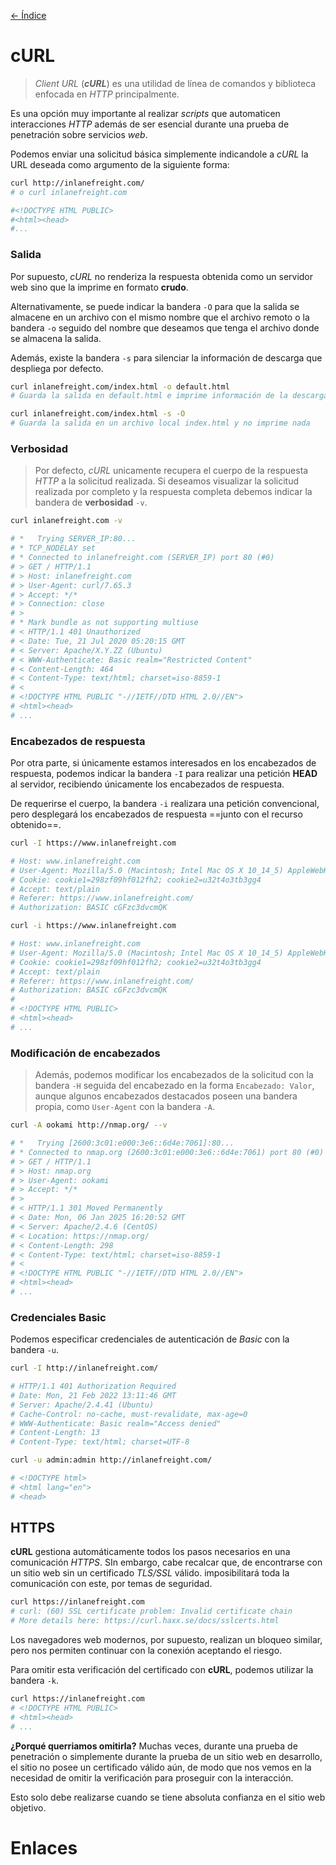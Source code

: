 [<- Índice](../WebHacking.md)
# cURL

> *Client URL* (***cURL***) es una utilidad de línea de comandos y biblioteca enfocada en *HTTP* principalmente.

Es una opción muy importante al realizar *scripts* que automaticen interacciones *HTTP* además de ser esencial durante una prueba de penetración sobre servicios *web*.

Podemos enviar una solicitud básica simplemente indicandole a *cURL* la URL deseada como argumento de la siguiente forma:

```bash
curl http://inlanefreight.com/
# o curl inlanefreight.com

#<!DOCTYPE HTML PUBLIC>
#<html><head>
#...
```

### Salida

Por supuesto, *cURL* no renderiza la respuesta obtenida como un servidor web sino que la imprime en formato **crudo**.

Alternativamente, se puede indicar la bandera `-O` para que la salida se almacene en un archivo con el mismo nombre que el archivo remoto o la bandera `-o` seguido del nombre que deseamos que tenga el archivo donde se almacena la salida.

Además, existe la bandera `-s` para silenciar la información de descarga que despliega por defecto.

```bash
curl inlanefreight.com/index.html -o default.html
# Guarda la salida en default.html e imprime información de la descarga

curl inlanefreight.com/index.html -s -O
# Guarda la salida en un archivo local index.html y no imprime nada
```

### Verbosidad

> Por defecto, *cURL* unicamente recupera el cuerpo de la respuesta *HTTP* a la solicitud realizada. Si deseamos visualizar la solicitud realizada por completo y la respuesta completa debemos indicar la bandera de **verbosidad** `-v`.

```bash
curl inlanefreight.com -v

# *   Trying SERVER_IP:80...
# * TCP_NODELAY set
# * Connected to inlanefreight.com (SERVER_IP) port 80 (#0)
# > GET / HTTP/1.1
# > Host: inlanefreight.com
# > User-Agent: curl/7.65.3
# > Accept: */*
# > Connection: close
# > 
# * Mark bundle as not supporting multiuse
# < HTTP/1.1 401 Unauthorized
# < Date: Tue, 21 Jul 2020 05:20:15 GMT
# < Server: Apache/X.Y.ZZ (Ubuntu)
# < WWW-Authenticate: Basic realm="Restricted Content"
# < Content-Length: 464
# < Content-Type: text/html; charset=iso-8859-1
# < 
# <!DOCTYPE HTML PUBLIC "-//IETF//DTD HTML 2.0//EN">
# <html><head>
# ...
```

### Encabezados de respuesta

Por otra parte, si únicamente estamos interesados en los encabezados de respuesta, podemos indicar la bandera `-I` para realizar una petición **HEAD** al servidor, recibiendo únicamente los encabezados de respuesta.

De requerirse el cuerpo, la bandera `-i` realizara una petición convencional, pero desplegará los encabezados de respuesta ==junto con el recurso obtenido==.

```bash
curl -I https://www.inlanefreight.com

# Host: www.inlanefreight.com
# User-Agent: Mozilla/5.0 (Macintosh; Intel Mac OS X 10_14_5) AppleWebKit/605.1.15 (KHTML, like Gecko)
# Cookie: cookie1=298zf09hf012fh2; cookie2=u32t4o3tb3gg4
# Accept: text/plain
# Referer: https://www.inlanefreight.com/
# Authorization: BASIC cGFzc3dvcmQK
```

```bash
curl -i https://www.inlanefreight.com

# Host: www.inlanefreight.com
# User-Agent: Mozilla/5.0 (Macintosh; Intel Mac OS X 10_14_5) AppleWebKit/605.1.15 (KHTML, like Gecko)
# Cookie: cookie1=298zf09hf012fh2; cookie2=u32t4o3tb3gg4
# Accept: text/plain
# Referer: https://www.inlanefreight.com/
# Authorization: BASIC cGFzc3dvcmQK
#
# <!DOCTYPE HTML PUBLIC>
# <html><head>
# ...
```

### Modificación de encabezados

> Además, podemos modificar los encabezados de la solicitud con la bandera `-H` seguida del encabezado en la forma `Encabezado: Valor`, aunque algunos encabezados destacados poseen una bandera propia, como `User-Agent` con la bandera `-A`.

```bash
curl -A ookami http://nmap.org/ --v

# *   Trying [2600:3c01:e000:3e6::6d4e:7061]:80...
# * Connected to nmap.org (2600:3c01:e000:3e6::6d4e:7061) port 80 (#0)
# > GET / HTTP/1.1
# > Host: nmap.org
# > User-Agent: ookami
# > Accept: */*
# > 
# < HTTP/1.1 301 Moved Permanently
# < Date: Mon, 06 Jan 2025 16:20:52 GMT
# < Server: Apache/2.4.6 (CentOS)
# < Location: https://nmap.org/
# < Content-Length: 298
# < Content-Type: text/html; charset=iso-8859-1
# < 
# <!DOCTYPE HTML PUBLIC "-//IETF//DTD HTML 2.0//EN">
# <html><head>
# ...
```

### Credenciales Basic

Podemos especificar credenciales de autenticación de *Basic* con la bandera `-u`.

```bash
curl -I http://inlanefreight.com/

# HTTP/1.1 401 Authorization Required
# Date: Mon, 21 Feb 2022 13:11:46 GMT
# Server: Apache/2.4.41 (Ubuntu)
# Cache-Control: no-cache, must-revalidate, max-age=0
# WWW-Authenticate: Basic realm="Access denied"
# Content-Length: 13
# Content-Type: text/html; charset=UTF-8
```

```bash
curl -u admin:admin http://inlanefreight.com/

# <!DOCTYPE html>
# <html lang="en">
# <head>
```
## HTTPS

**cURL** gestiona automáticamente todos los pasos necesarios en una comunicación *HTTPS*. SIn embargo, cabe recalcar que, de encontrarse con un sitio web sin un certificado *TLS/SSL* válido. imposibilitará toda la comunicación con este, por temas de seguridad.

```bash
curl https://inlanefreight.com
# curl: (60) SSL certificate problem: Invalid certificate chain
# More details here: https://curl.haxx.se/docs/sslcerts.html
```

Los navegadores web modernos, por supuesto, realizan un bloqueo similar, pero nos permiten continuar con la conexión aceptando el riesgo.

Para omitir esta verificación del certificado con **cURL**, podemos utilizar la bandera `-k`.

```bash
curl https://inlanefreight.com
# <!DOCTYPE HTML PUBLIC>
# <html><head>
# ...
```

**¿Porqué querriamos omitirla?** Muchas veces, durante una prueba de penetración o simplemente durante la prueba de un sitio web en desarrollo, el sitio no posee un certificado válido aún, de modo que nos vemos en la necesidad de omitir la verificación para proseguir con la interacción.

Esto solo debe realizarse cuando se tiene absoluta confianza en el sitio web objetivo.

# Enlaces